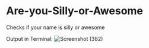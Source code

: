 # Are-you-Silly-or-Awesome
Checks if your name is silly or awesome

Output in Terminal:
![Screenshot (382)](https://user-images.githubusercontent.com/80438950/198147331-d4f95c80-6514-4dbf-9923-848fd764de83.png)
